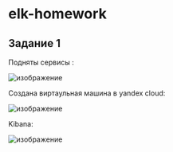 # elk-homework

## Задание 1
Подняты сервисы :

![изображение](https://github.com/user-attachments/assets/b3367dc5-e93e-4985-b30b-f34d3440732d)

Создана виртаульная машина в yandex cloud:

![изображение](https://github.com/user-attachments/assets/3f027dc3-1a17-40a3-829d-126953249ea4)


Kibana:

![изображение](https://github.com/user-attachments/assets/9b009071-2fed-4006-99da-ded32f43e837)

